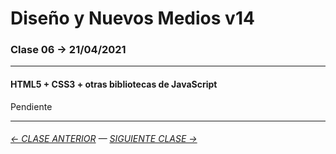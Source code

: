 # Diseño y Nuevos Medios v14 

### Clase 06 → 21/04/2021

- - - - - - - - 

#### HTML5 + CSS3 + otras bibliotecas de JavaScript

Pendiente

- - - - - - - -

###### [← CLASE ANTERIOR](https://github.com/profesorfaco/dno037-2021/tree/main/clase-05) — [SIGUIENTE CLASE →](https://github.com/profesorfaco/dno037-2021/tree/main/clase-07)
